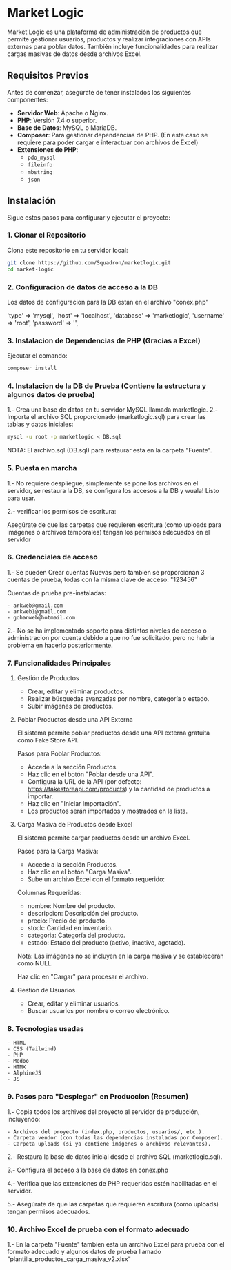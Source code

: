 # Market Logic

Market Logic es una plataforma de administración de productos que permite gestionar usuarios, productos y realizar integraciones con APIs externas para poblar datos. También incluye funcionalidades para realizar cargas masivas de datos desde archivos Excel.

## Requisitos Previos

Antes de comenzar, asegúrate de tener instalados los siguientes componentes:

- **Servidor Web**: Apache o Nginx.
- **PHP**: Versión 7.4 o superior.
- **Base de Datos**: MySQL o MariaDB.
- **Composer**: Para gestionar dependencias de PHP. (En este caso se requiere para poder cargar e interactuar con archivos de Excel)
- **Extensiones de PHP**:
  - `pdo_mysql`
  - `fileinfo`
  - `mbstring`
  - `json`

## Instalación

Sigue estos pasos para configurar y ejecutar el proyecto:

### 1. Clonar el Repositorio

Clona este repositorio en tu servidor local:

```bash
git clone https://github.com/Squadron/marketlogic.git
cd market-logic
```

### 2. Configuracion de datos de acceso a la DB

Los datos de configuracion para la DB estan en el archivo "conex.php"

'type' => 'mysql',
'host' => 'localhost',
'database' => 'marketlogic',
'username' => 'root',
'password' => '',

### 3. Instalacion de Dependencias de PHP (Gracias a Excel)

Ejecutar el comando:

```bash
composer install
```

### 4. Instalacion de la DB de Prueba (Contiene la estructura y algunos datos de prueba)

1.- Crea una base de datos en tu servidor MySQL llamada marketlogic.
2.- Importa el archivo SQL proporcionado (marketlogic.sql) para crear las tablas y datos iniciales:

```bash
mysql -u root -p marketlogic < DB.sql
```

NOTA: El archivo.sql (DB.sql) para restaurar esta en la carpeta "Fuente".

### 5. Puesta en marcha

1.- No requiere despliegue, simplemente se pone los archivos en el servidor, se restaura la DB, se configura los accesos a la DB y wuala! Listo para usar.

2.- verificar los permisos de escritura:

Asegúrate de que las carpetas que requieren escritura (como uploads para imágenes o archivos temporales) tengan los permisos adecuados en el servidor

### 6. Credenciales de acceso

1.- Se pueden Crear cuentas Nuevas pero tambien se proporcionan 3 cuentas de prueba, todas con la misma clave de acceso: "123456"

Cuentas de prueba pre-instaladas:

    - arkweb@gmail.com
    - arkweb1@gmail.com
    - gohanweb@hotmail.com

2.- No se ha implementado soporte para distintos niveles de acceso o administracion por cuenta debido a que no fue solicitado, pero no habria problema en hacerlo posteriormente.

### 7. Funcionalidades Principales

1. Gestión de Productos
    - Crear, editar y eliminar productos.
    - Realizar búsquedas avanzadas por nombre, categoría o estado.
    - Subir imágenes de productos.
2. Poblar Productos desde una API Externa
    
    El sistema permite poblar productos desde una API externa gratuita como Fake Store API.

    Pasos para Poblar Productos:
    - Accede a la sección Productos.
    - Haz clic en el botón "Poblar desde una API".
    - Configura la URL de la API (por defecto: https://fakestoreapi.com/products) y la cantidad de productos a importar.
    - Haz clic en "Iniciar Importación".
    - Los productos serán importados y mostrados en la lista.
3. Carga Masiva de Productos desde Excel
    
    El sistema permite cargar productos desde un archivo Excel.

    Pasos para la Carga Masiva:
    - Accede a la sección Productos.
    - Haz clic en el botón "Carga Masiva".
    - Sube un archivo Excel con el formato requerido:
    
    Columnas Requeridas:
    - nombre: Nombre del producto.
    - descripcion: Descripción del producto.
    - precio: Precio del producto.
    - stock: Cantidad en inventario.
    - categoria: Categoría del producto.
    - estado: Estado del producto (activo, inactivo, agotado).
    
    Nota: Las imágenes no se incluyen en la carga masiva y se establecerán como NULL.
    
    Haz clic en "Cargar" para procesar el archivo.
4. Gestión de Usuarios

    - Crear, editar y eliminar usuarios.
    - Buscar usuarios por nombre o correo electrónico.

### 8. Tecnologias usadas

    - HTML
    - CSS (Tailwind)
    - PHP
    - Medoo
    - HTMX
    - AlphineJS
    - JS

### 9. Pasos para "Desplegar" en Produccion (Resumen)

1.- Copia todos los archivos del proyecto al servidor de producción, incluyendo:

    - Archivos del proyecto (index.php, productos, usuarios/, etc.).
    - Carpeta vendor (con todas las dependencias instaladas por Composer).
    - Carpeta uploads (si ya contiene imágenes o archivos relevantes).

2.- Restaura la base de datos inicial desde el archivo SQL (marketlogic.sql).

3.- Configura el acceso a la base de datos en conex.php

4.- Verifica que las extensiones de PHP requeridas estén habilitadas en el servidor.

5.- Asegúrate de que las carpetas que requieren escritura (como uploads) tengan permisos adecuados.

### 10. Archivo Excel de prueba con el formato adecuado

1.- En la carpeta "Fuente" tambien esta un arrchivo Excel para prueba con el formato adecuado y algunos datos de prueba llamado "plantilla_productos_carga_masiva_v2.xlsx"